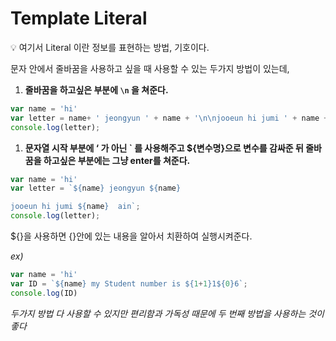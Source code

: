 # Template Literal

<aside>
💡 여기서 Literal 이란 정보를 표현하는 방법, 기호이다.

</aside>

문자 안에서 줄바꿈을 사용하고 싶을 때 사용할 수 있는 두가지 방법이 있는데, 

1. **줄바꿈을 하고싶은 부분에  `\n` 을 쳐준다.**

```jsx
var name = 'hi'
var letter = name+ ' jeongyun ' + name + '\n\njooeun hi jumi ' + name + ' ain';
console.log(letter);
```

1. **문자열 시작 부분에 ‘ 가 아닌 ` 를 사용해주고 ${변수명}으로 변수를 감싸준 뒤 줄바꿈을 하고싶은 부분에는 그냥 enter를 쳐준다.**

```jsx
var name = 'hi'
var letter = `${name} jeongyun ${name}

jooeun hi jumi ${name}  ain`;
console.log(letter);
```

${}을 사용하면 {}안에 있는 내용을 알아서 치환하여 실행시켜준다.

*ex)* 

```jsx
var name = 'hi'
var ID = `${name} my Student number is ${1+1}1${0}6`;
console.log(ID)
```

*두가지 방법 다 사용할 수 있지만 편리함과 가독성 때문에 두 번째 방법을 사용하는 것이 좋다*